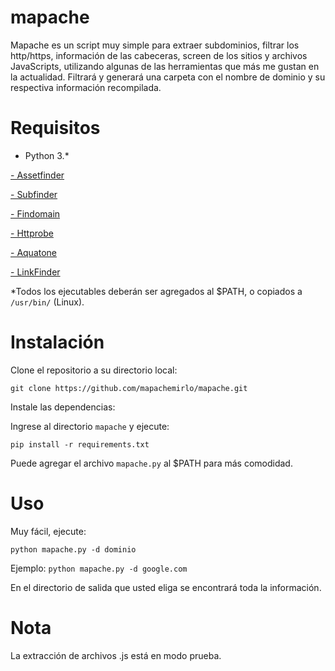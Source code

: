 #  mapache

Mapache es un script muy simple para extraer subdominios, filtrar los http/https, información de las cabeceras, screen de los sitios y archivos JavaScripts, utilizando algunas de las herramientas que más me gustan en la actualidad.
Filtrará y generará una carpeta con el nombre de dominio y su respectiva información recompilada.

# Requisitos
- Python 3.*

<a href="https://github.com/tomnomnom/assetfinder">- Assetfinder</a>

<a href="https://github.com/projectdiscovery/subfinder">- Subfinder</a>

<a href="https://github.com/Findomain/Findomain">- Findomain</a>

<a href="https://github.com/tomnomnom/httprobe">- Httprobe</a>

<a href="https://github.com/michenriksen/aquatone">- Aquatone</a>

<a href="https://github.com/GerbenJavado/LinkFinder">- LinkFinder</a>

*Todos los ejecutables deberán ser agregados al $PATH, o copiados a `/usr/bin/` (Linux).

# Instalación
Clone el repositorio a su directorio local:

`git clone https://github.com/mapachemirlo/mapache.git`

Instale las dependencias:

Ingrese al directorio `mapache` y ejecute:

`pip install -r requirements.txt`

Puede agregar el archivo `mapache.py` al $PATH para más comodidad.

# Uso
Muy fácil, ejecute:

`python mapache.py -d dominio`

Ejemplo: `python mapache.py -d google.com`


En el directorio de salida que usted eliga se encontrará toda la información.

# Nota
La extracción de archivos .js está en modo prueba.


